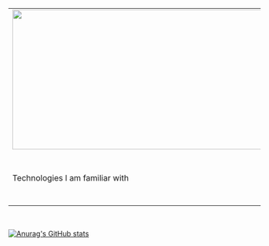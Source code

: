    <table>
      <tr>
       <td>
        <img src="https://user-images.githubusercontent.com/62134536/138182635-822afd01-3be5-4291-b555-dcd7320e9f74.gif" width="1000" height="280"/>
      </td>
      <td>I am <b>Shahed Chowdhury Omi</b> from Bangladesh, studying at <a href="https://www.aiub.edu/">American International University of Bangladesh</a> on Computer Science and           Software engineering 👨‍💻.I love coding and building apps and my motto is "keep trying".
      </td>
     </tr>
   <tr>
      <td>Technologies I am familiar with</td>
      <td>
         ![download](https://user-images.githubusercontent.com/62134536/170680345-e7551815-05c3-4d86-bbd6-d4eea3c8018f.jpg)

      </td>
   </tr>
    </table>
  <br/>

[![Anurag's GitHub stats](https://github-readme-stats.vercel.app/api?username=Shahed1998)](https://github.com/anuraghazra/github-readme-stats)
 


